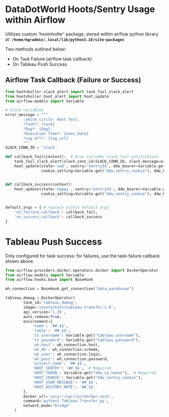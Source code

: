 # DataDotWorld Hoots/Sentry Usage within Airflow

Utilizes custom 'hootnholler' package, stored within airflow python library at: **`/home/mgradmin/.local/lib/python3.10/site-packages`**

Two methods outlined below:
* On Task Failure (airflow task callback)
* On Tableau Push Success

## Airflow Task Callback (Failure or Success)

```python
from hootnholler.slack_alert import task_fail_slack_alert
from hootnholler.hoot_alert import hoot_update    
from airflow.models import Variable

# Slack variables
error_message = """
        :white_circle: Hoot Test. 
        *Task*: {task}  
        *Dag*: {dag} 
        *Execution Time*: {exec_date}  
        *Log Url*: {log_url} 
        """
SLACK_CONN_ID = 'slack'

def callback_fail(context):  # Also includes slack_fail notification
    task_fail_slack_alert(slack_conn_id=SLACK_CONN_ID, slack_message=error_message, context=context)
    hoot_update(state='sad', sentry='SentryId', ddw_bearer=Variable.get("ddw_sa_token"),
                cookie_setting=Variable.get("ddw_sentry_cookie"), ddw_history_note="Sent from testingHoot.py")


def callback_success(context):
    hoot_update(state='happy', sentry='SentryId', ddw_bearer=Variable.get("ddw_sa_token"),
                cookie_setting=Variable.get("ddw_sentry_cookie"), ddw_history_note="Sent from testingHoot.py")
    

default_args = { # replace within default args
    'on_failure_callback': callback_fail,
    'on_success_callback': callback_success
}
```
# Tableau Push Success
Only configured for task success: for failures, use the task-failure callback shown above. 

```python
from airflow.providers.docker.operators.docker import DockerOperator
from airflow.models import Variable
from airflow.hooks.base import BaseHook

wh_connection = BaseHook.get_connection("data_warehouse")

tableau_demog = DockerOperator(
        task_id='tableau_demog',
        image='countystats/tableau-transfer:1.0',
        api_version='1.39',
        auto_remove=True,
        environment={
            'name': '##_$$',
            'table': '##_$$',
            'ts_username': Variable.get("tableau_username"),
            'ts_password': Variable.get("tableau_password"),
            'wh_host': wh_connection.host,
            'wh_db': wh_connection.schema,
            'wh_user': wh_connection.login,
            'wh_pass': wh_connection.password,
            'project_name': '##_$$',
            'HOOT_SENTRY': '##_$$',  # Required 
            'HOOT_TOKEN': Variable.get("ddw_sa_token"),  # Required
            'HOOT_COOKIE': Variable.get("ddw_sentry_cookie"),
            'HOOT_USER_MESSAGE': '##_$$',
            'HOOT_HISTORY_NOTE': '##_$$'
        },
        docker_url='unix://var/run/docker.sock',
        command='python3 Tableau-Transfer.py',
        network_mode="bridge"
    )
```
